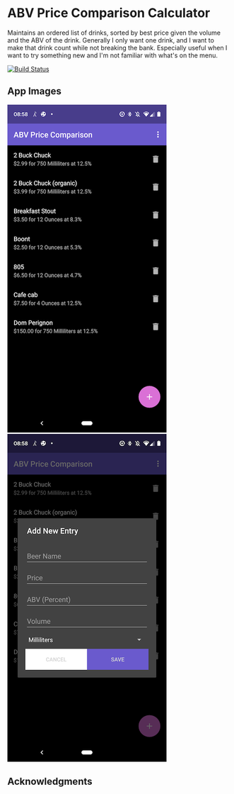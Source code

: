 # ABV Price Comparison Calculator

Maintains an ordered list of drinks, sorted by best price given the volume and the ABV of the drink. Generally I only want one drink, and I want to make that drink count while not breaking the bank. Especially useful when I want to try something new and I'm not familiar with what's on the menu.

[![Build Status](https://travis-ci.org/malaika-chandler/android-abv-price-comparison.svg?branch=master)](https://travis-ci.org/malaika-chandler/android-abv-price-comparison)

## App Images
![Default screen](sample-images/Screenshot_20190608-085818.png?raw=true "Home Screen") ![New entry](sample-images/Screenshot_20190608-085828.png?raw=true "Add new entry")

## Acknowledgments


